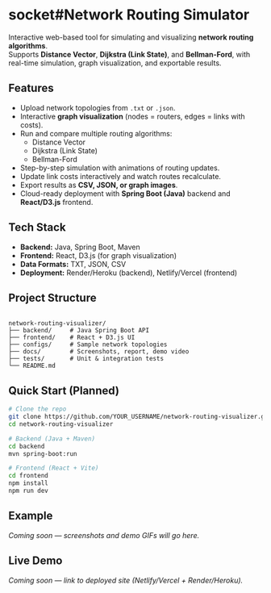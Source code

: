 # socket#Network Routing Simulator

Interactive web-based tool for simulating and visualizing **network routing algorithms**.  
Supports **Distance Vector**, **Dijkstra (Link State)**, and **Bellman-Ford**, with real-time simulation, graph visualization, and exportable results.


## Features
- Upload network topologies from `.txt` or `.json`.
- Interactive **graph visualization** (nodes = routers, edges = links with costs).
- Run and compare multiple routing algorithms:
  - Distance Vector
  - Dijkstra (Link State)
  - Bellman-Ford
- Step-by-step simulation with animations of routing updates.
- Update link costs interactively and watch routes recalculate.
- Export results as **CSV, JSON, or graph images**.
- Cloud-ready deployment with **Spring Boot (Java)** backend and **React/D3.js** frontend.


## Tech Stack
- **Backend:** Java, Spring Boot, Maven  
- **Frontend:** React, D3.js (for graph visualization)  
- **Data Formats:** TXT, JSON, CSV  
- **Deployment:** Render/Heroku (backend), Netlify/Vercel (frontend)  


## Project Structure
```

network-routing-visualizer/
├── backend/     # Java Spring Boot API
├── frontend/    # React + D3.js UI
├── configs/     # Sample network topologies
├── docs/        # Screenshots, report, demo video
├── tests/       # Unit & integration tests
└── README.md

````


## Quick Start (Planned)
```bash
# Clone the repo
git clone https://github.com/YOUR_USERNAME/network-routing-visualizer.git
cd network-routing-visualizer

# Backend (Java + Maven)
cd backend
mvn spring-boot:run

# Frontend (React + Vite)
cd frontend
npm install
npm run dev
````

##  Example

*Coming soon — screenshots and demo GIFs will go here.*

## Live Demo

*Coming soon — link to deployed site (Netlify/Vercel + Render/Heroku).*